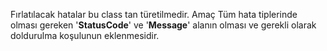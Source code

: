 Fırlatılacak hatalar bu class tan türetilmedir. Amaç Tüm hata tiplerinde olması gereken '**StatusCode**' ve '**Message**' alanın olması ve gerekli olarak doldurulma koşulunun eklenmesidir.
